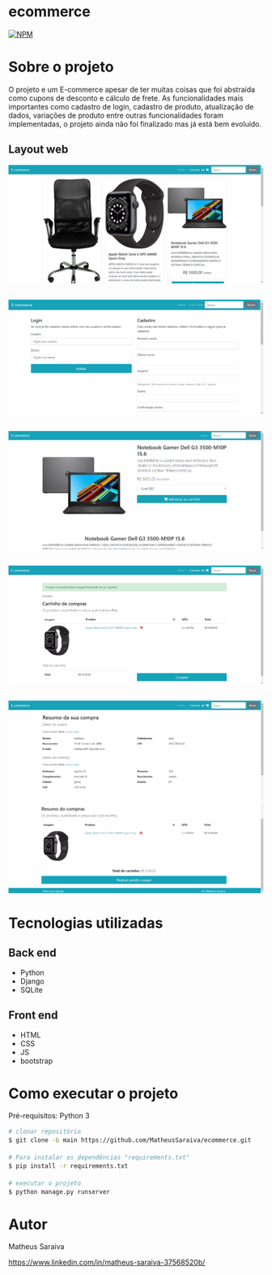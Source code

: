 # ecommerce

[![NPM](https://img.shields.io/npm/l/react)](https://github.com/MatheusSaraiva/ecommerce/blob/main/LICENSE) 

# Sobre o projeto

O projeto e um E-commerce
apesar de ter muitas coisas que foi abstraída como cupons de desconto e cálculo de frete.
As funcionalidades mais importantes como cadastro de login, cadastro de produto,
atualização de dados, variações de produto entre outras funcionalidades
foram implementadas, o projeto ainda não foi finalizado mas já está bem evoluído.


## Layout web
![Web 1](https://github.com/MatheusSaraiva/ecommerce/blob/main/img/home.png)
##
![Web 2](https://github.com/MatheusSaraiva/ecommerce/blob/main/img/login-cadastro.png)
##
![Web 3](https://github.com/MatheusSaraiva/ecommerce/blob/main/img/detalhesPedido.png)
##
![Web 4](https://github.com/MatheusSaraiva/ecommerce/blob/main/img/carrinho.png)
##
![Web 5](https://github.com/MatheusSaraiva/ecommerce/blob/main/img/resumodacompra-1.png)
![Web 6](https://github.com/MatheusSaraiva/ecommerce/blob/main/img/resumodacompra-2.png)


# Tecnologias utilizadas
## Back end
- Python
- Django
- SQLite

## Front end
- HTML
- CSS
- JS
- bootstrap

# Como executar o projeto

Pré-requisitos: Python 3

```bash
# clonar repositório
$ git clone -b main https://github.com/MatheusSaraiva/ecommerce.git

# Para instalar as dependências "requirements.txt"
$ pip install -r requirements.txt

# executar o projeto
$ python manage.py runserver

```

# Autor

Matheus Saraiva

https://www.linkedin.com/in/matheus-saraiva-37568520b/

